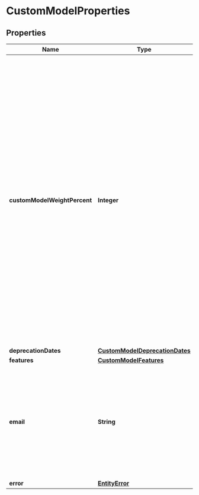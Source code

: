 

# CustomModelProperties


## Properties

| Name | Type | Description | Notes |
|------------ | ------------- | ------------- | -------------|
|**customModelWeightPercent** | **Integer** | The weight of custom model between 1 (1% custom model and 99% base model) and 100 (100% custom model and 0% base model).  When this property is not set, the service chooses a suitable value (get the model to retrieve the selected weight).  Start without using this property. If needed, choose a larger (or smaller) weight to increase (or decrease) the impact of the custom model. |  [optional] |
|**deprecationDates** | [**CustomModelDeprecationDates**](CustomModelDeprecationDates.md) |  |  [optional] |
|**features** | [**CustomModelFeatures**](CustomModelFeatures.md) |  |  [optional] |
|**email** | **String** | The email address to send email notifications to in case the operation completes.  The value will be removed after successfully sending the email. |  [optional] |
|**error** | [**EntityError**](EntityError.md) |  |  [optional] |



